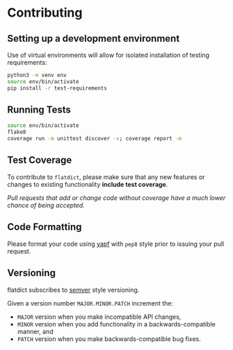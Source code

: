 # Contributing

## Setting up a development environment

Use of virtual environments will allow for isolated installation of testing requirements:

```bash
python3 -m venv env
source env/bin/activate
pip install -r test-requirements
```

## Running Tests

```bash
source env/bin/activate
flake8
coverage run -m unittest discover -v; coverage report -m
```

## Test Coverage

To contribute to `flatdict`, please make sure that any new features or changes to existing functionality **include test coverage**.

*Pull requests that add or change code without coverage have a much lower chance of being accepted.*

## Code Formatting

Please format your code using [yapf](http://pypi.python.org/pypi/yapf)
with ``pep8`` style prior to issuing your pull request.

## Versioning

flatdict subscribes to [semver](https://semver.org) style versioning.

Given a version number `MAJOR.MINOR.PATCH` increment the:

- `MAJOR` version when you make incompatible API changes,
- `MINOR` version when you add functionality in a backwards-compatible manner, and
- `PATCH` version when you make backwards-compatible bug fixes.
